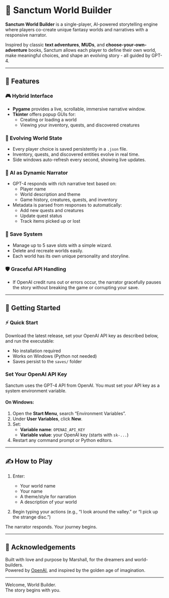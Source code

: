 # 🌌 Sanctum World Builder

**Sanctum World Builder** is a single-player, AI-powered storytelling engine where players co-create unique fantasy worlds and narratives with a responsive narrator.

Inspired by classic **text adventures**, **MUDs**, and **choose-your-own-adventure** books, Sanctum allows each player to define their own world, make meaningful choices, and shape an evolving story - all guided by GPT-4.

---

## 🧠 Features

### 🎮 Hybrid Interface
- **Pygame** provides a live, scrollable, immersive narrative window.
- **Tkinter** offers popup GUIs for:
  - Creating or loading a world
  - Viewing your inventory, quests, and discovered creatures

### 🌱 Evolving World State
- Every player choice is saved persistently in a `.json` file.
- Inventory, quests, and discovered entities evolve in real time.
- Side windows auto-refresh every second, showing live updates.

### 📖 AI as Dynamic Narrator
- GPT-4 responds with rich narrative text based on:
  - Player name
  - World description and theme
  - Game history, creatures, quests, and inventory
- Metadata is parsed from responses to automatically:
  - Add new quests and creatures
  - Update quest status
  - Track items picked up or lost

### 💾 Save System
- Manage up to 5 save slots with a simple wizard.
- Delete and recreate worlds easily.
- Each world has its own unique personality and storyline.

### 🛡️ Graceful API Handling
- If OpenAI credit runs out or errors occur, the narrator gracefully pauses the story without breaking the game or corrupting your save.

---

## 🚀 Getting Started

### ⚡️ Quick Start

Download the latest release, set your OpenAI API key as described below, and run the executable:

- No installation required
- Works on Windows (Python not needed)
- Saves persist to the `saves/` folder

### Set Your OpenAI API Key

Sanctum uses the GPT-4 API from OpenAI. You must set your API key as a system environment variable.

#### On Windows:
1. Open the **Start Menu**, search “Environment Variables”.
2. Under **User Variables**, click **New**.
3. Set:
   - **Variable name**: `OPENAI_API_KEY`
   - **Variable value**: your OpenAI key (starts with `sk-...`)
4. Restart any command prompt or Python editors.

---

## ✍️ How to Play

1. Enter:
   - Your world name
   - Your name
   - A theme/style for narration
   - A description of your world

4. Begin typing your actions (e.g., “I look around the valley.” or “I pick up the strange disc.”)

The narrator responds. Your journey begins.

---

## 🤝 Acknowledgements

Built with love and purpose by Marshall, for the dreamers and world-builders.  
Powered by [OpenAI](https://openai.com), and inspired by the golden age of imagination.

---

Welcome, World Builder.  
The story begins with you.
